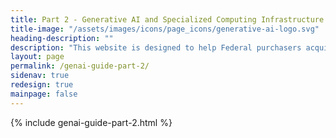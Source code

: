 ```yaml
---
title: Part 2 - Generative AI and Specialized Computing Infrastructure Acquisition Resource Guide
title-image: "/assets/images/icons/page_icons/generative-ai-logo.svg"
heading-description: ""
description: "This website is designed to help Federal purchasers acquire generative AI and specialized computing infrastructure for their organizations."
layout: page
permalink: /genai-guide-part-2/
sidenav: true
redesign: true
mainpage: false
---
```


{% include genai-guide-part-2.html %}